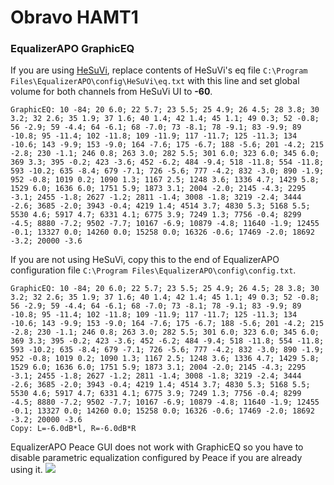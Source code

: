 # Obravo HAMT1
### EqualizerAPO GraphicEQ
If you are using [HeSuVi](https://sourceforge.net/projects/hesuvi/), replace contents of HeSuVi's eq file `C:\Program Files\EqualizerAPO\config\HeSuVi\eq.txt` with this line and set global volume for both channels from HeSuVi UI to **-60**.
```
GraphicEQ: 10 -84; 20 6.0; 22 5.7; 23 5.5; 25 4.9; 26 4.5; 28 3.8; 30 3.2; 32 2.6; 35 1.9; 37 1.6; 40 1.4; 42 1.4; 45 1.1; 49 0.3; 52 -0.8; 56 -2.9; 59 -4.4; 64 -6.1; 68 -7.0; 73 -8.1; 78 -9.1; 83 -9.9; 89 -10.8; 95 -11.4; 102 -11.8; 109 -11.9; 117 -11.7; 125 -11.3; 134 -10.6; 143 -9.9; 153 -9.0; 164 -7.6; 175 -6.7; 188 -5.6; 201 -4.2; 215 -2.8; 230 -1.1; 246 0.8; 263 3.0; 282 5.5; 301 6.0; 323 6.0; 345 6.0; 369 3.3; 395 -0.2; 423 -3.6; 452 -6.2; 484 -9.4; 518 -11.8; 554 -11.8; 593 -10.2; 635 -8.4; 679 -7.1; 726 -5.6; 777 -4.2; 832 -3.0; 890 -1.9; 952 -0.8; 1019 0.2; 1090 1.3; 1167 2.5; 1248 3.6; 1336 4.7; 1429 5.8; 1529 6.0; 1636 6.0; 1751 5.9; 1873 3.1; 2004 -2.0; 2145 -4.3; 2295 -3.1; 2455 -1.8; 2627 -1.2; 2811 -1.4; 3008 -1.8; 3219 -2.4; 3444 -2.6; 3685 -2.0; 3943 -0.4; 4219 1.4; 4514 3.7; 4830 5.3; 5168 5.5; 5530 4.6; 5917 4.7; 6331 4.1; 6775 3.9; 7249 1.3; 7756 -0.4; 8299 -4.5; 8880 -7.2; 9502 -7.7; 10167 -6.9; 10879 -4.8; 11640 -1.9; 12455 -0.1; 13327 0.0; 14260 0.0; 15258 0.0; 16326 -0.6; 17469 -2.0; 18692 -3.2; 20000 -3.6
```
If you are not using HeSuVi, copy this to the end of EqualizerAPO configuration file `C:\Program Files\EqualizerAPO\config\config.txt`.
```
GraphicEQ: 10 -84; 20 6.0; 22 5.7; 23 5.5; 25 4.9; 26 4.5; 28 3.8; 30 3.2; 32 2.6; 35 1.9; 37 1.6; 40 1.4; 42 1.4; 45 1.1; 49 0.3; 52 -0.8; 56 -2.9; 59 -4.4; 64 -6.1; 68 -7.0; 73 -8.1; 78 -9.1; 83 -9.9; 89 -10.8; 95 -11.4; 102 -11.8; 109 -11.9; 117 -11.7; 125 -11.3; 134 -10.6; 143 -9.9; 153 -9.0; 164 -7.6; 175 -6.7; 188 -5.6; 201 -4.2; 215 -2.8; 230 -1.1; 246 0.8; 263 3.0; 282 5.5; 301 6.0; 323 6.0; 345 6.0; 369 3.3; 395 -0.2; 423 -3.6; 452 -6.2; 484 -9.4; 518 -11.8; 554 -11.8; 593 -10.2; 635 -8.4; 679 -7.1; 726 -5.6; 777 -4.2; 832 -3.0; 890 -1.9; 952 -0.8; 1019 0.2; 1090 1.3; 1167 2.5; 1248 3.6; 1336 4.7; 1429 5.8; 1529 6.0; 1636 6.0; 1751 5.9; 1873 3.1; 2004 -2.0; 2145 -4.3; 2295 -3.1; 2455 -1.8; 2627 -1.2; 2811 -1.4; 3008 -1.8; 3219 -2.4; 3444 -2.6; 3685 -2.0; 3943 -0.4; 4219 1.4; 4514 3.7; 4830 5.3; 5168 5.5; 5530 4.6; 5917 4.7; 6331 4.1; 6775 3.9; 7249 1.3; 7756 -0.4; 8299 -4.5; 8880 -7.2; 9502 -7.7; 10167 -6.9; 10879 -4.8; 11640 -1.9; 12455 -0.1; 13327 0.0; 14260 0.0; 15258 0.0; 16326 -0.6; 17469 -2.0; 18692 -3.2; 20000 -3.6
Copy: L=-6.0dB*l, R=-6.0dB*R
```
EqualizerAPO Peace GUI does not work with GraphicEQ so you have to disable parametric equalization configured by Peace if you are already using it.
![](https://raw.githubusercontent.com/jaakkopasanen/AutoEq/master/results/Innerfidelity%202017/innerfidelity/onear/Obravo%20HAMT1/Obravo%20HAMT1.png)
